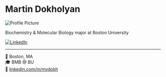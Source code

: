 # Martin Dokholyan

![Profile Picture](unnamed.jpeg)

Biochemistry & Molecular Biology major at Boston University

[![LinkedIn](https://img.shields.io/badge/LinkedIn-mvdokh-blue?style=flat&logo=linkedin)](https://www.linkedin.com/in/mvdokh/)

---

📍 Boston, MA  
🎓 BMB @ BU  
🔗 [linkedin.com/in/mvdokh](https://www.linkedin.com/in/mvdokh/)
